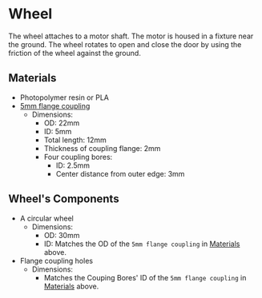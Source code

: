 # Wheel

The wheel attaches to a motor shaft. The motor is housed in a fixture near the ground. The wheel rotates to open and close the door by using the friction of the wheel against the ground.

## Materials

- Photopolymer resin or PLA
- [5mm flange coupling](https://amzn.com/B07QHXH8WH)
  - Dimensions:
    - OD: 22mm
    - ID: 5mm
    - Total length: 12mm
    - Thickness of coupling flange: 2mm
    - Four coupling bores:
      - ID: 2.5mm
      - Center distance from outer edge: 3mm

## Wheel's Components

- A circular wheel
  - Dimensions:
    - OD: 30mm
    - ID: Matches the OD of the `5mm flange coupling` in [Materials](#materials) above.
- Flange coupling holes
  - Dimensions:
    - Matches the Couping Bores' ID of the `5mm flange coupling` in [Materials](#materials) above.